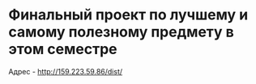 # Финальный проект по лучшему и самому полезному предмету в этом семестре
Адрес - http://159.223.59.86/dist/
